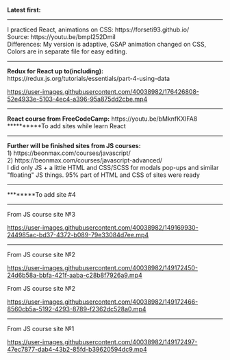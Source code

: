 <b>Latest first:</b>
<hr>
I practiced React, animations on CSS:
https://forseti93.github.io/ <br>
Source: https://youtu.be/bmpI252DmiI <br>
Differences: 
My version is adaptive, 
GSAP animation changed on CSS,
Colors are in separate file for easy editing.

<hr>
<b>Redux for React up to(including):</b> https://redux.js.org/tutorials/essentials/part-4-using-data <br>

https://user-images.githubusercontent.com/40038982/176426808-52e4933e-5103-4ec4-a396-95a875dd2cbe.mp4

<hr>
<b>React course from FreeCodeCamp:</b> https://youtu.be/bMknfKXIFA8 <br>
**********To add sites while learn React

<hr>
<b>Further will be finished sites from JS courses:</b> <br/>
1) https://beonmax.com/courses/javascript/ <br/>
2) https://beonmax.com/courses/javascript-advanced/ <br/>
I did only JS + a little HTML and CSS/SCSS for modals pop-ups and similar "floating" JS things. 95% part of HTML and CSS of sites were ready

<hr>
********To add site #4

<hr>
From JS course site №3

https://user-images.githubusercontent.com/40038982/149169930-244985ac-bd37-4372-b089-79e33084d7ee.mp4

<hr>
From JS course site №2

https://user-images.githubusercontent.com/40038982/149172450-24d6b58a-bbfa-421f-aaba-c28b8f7926a9.mp4


From JS course site №2

https://user-images.githubusercontent.com/40038982/149172466-8560cb5a-5192-4293-8789-f2362dc528a0.mp4

<hr>
From JS course site №1

https://user-images.githubusercontent.com/40038982/149172497-47ec7877-dab4-43b2-85fd-b39620594dc9.mp4

